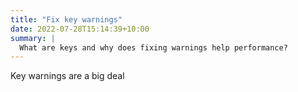 ```yaml
---
title: "Fix key warnings"
date: 2022-07-28T15:14:39+10:00
summary: |
  What are keys and why does fixing warnings help performance?
---
```


Key warnings are a big deal
